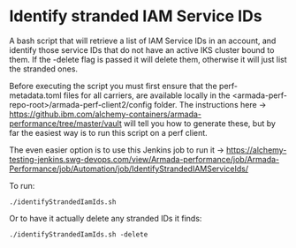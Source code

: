 # Identify stranded IAM Service IDs

A bash script that will retrieve a list of IAM Service IDs in an account, and identify those service IDs that do not have an active IKS cluster bound to them. If the -delete flag is passed it will delete them, otherwise it will just list the stranded ones.

Before executing the script you must first ensure that the perf-metadata.toml files for all carriers, are available locally in the \<armada-perf-repo-root\>/armada-perf-client2/config folder. The instructions here -> https://github.ibm.com/alchemy-containers/armada-performance/tree/master/vault will tell you how to generate these, but by far the easiest way is to run this script on a perf client.

The even easier option is to use this Jenkins job to run it -> https://alchemy-testing-jenkins.swg-devops.com/view/Armada-performance/job/Armada-Performance/job/Automation/job/IdentifyStrandedIAMServiceIds/

To run:  
```
./identifyStrandedIamIds.sh
```
Or to have it actually delete any stranded IDs it finds:
```
./identifyStrandedIamIds.sh -delete
````

